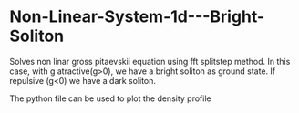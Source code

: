 # Non-Linear-System-1d---Bright-Soliton
Solves non linar gross pitaevskii equation using fft splitstep method. In this case, with g atractive(g>0), we have a bright soliton as ground state. If repulsive (g<0) we have a dark soliton.

The python file can be used to plot the density profile
